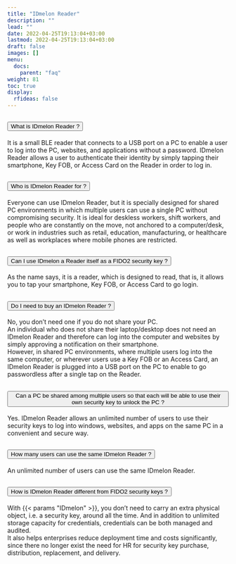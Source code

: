 ```yaml
---
title: "IDmelon Reader"
description: ""
lead: ""
date: 2022-04-25T19:13:04+03:00
lastmod: 2022-04-25T19:13:04+03:00
draft: false
images: []
menu:
  docs:
    parent: "faq"
weight: 81
toc: true
display:
  rfideas: false
---
```


<div class="accordion" id="accordionExample">
  <div class="accordion-item">
    <h2 class="accordion-header" id="headingOne">
      <button class="accordion-button" type="button" data-bs-toggle="collapse" data-bs-target="#collapseOne" aria-expanded="true" aria-controls="collapseOne">
        What is IDmelon Reader ?
      </button>
    </h2>
    <div id="collapseOne" class="accordion-collapse collapse show" aria-labelledby="headingOne" data-bs-parent="#accordionExample">
      <div class="accordion-body">
        <p class="faq-p">It is a small BLE reader that connects to a USB port on a PC to enable a user to log into the PC, websites, and applications without a password. IDmelon Reader allows a user
        to authenticate their identity by simply tapping their smartphone, Key FOB, or Access Card on the Reader in order to log in.</p>
       </div>
    </div>
  </div>
  <div class="accordion-item">
    <h2 class="accordion-header" id="headingTwo">
      <button class="accordion-button collapsed" type="button" data-bs-toggle="collapse" data-bs-target="#collapseTwo" aria-expanded="false" aria-controls="collapseTwo">
        Who is IDmelon Reader for ?
      </button>
    </h2>
    <div id="collapseTwo" class="accordion-collapse collapse" aria-labelledby="headingTwo" data-bs-parent="#accordionExample">
      <div class="accordion-body">
        <p class="faq-p">
        Everyone can use IDmelon Reader, but it is specially designed for shared PC environments in which multiple users can use a single PC without compromising security.
        It is ideal for deskless workers, shift workers, and people who are constantly on the move, not anchored to a computer/desk, or work in industries such as retail, education,
        manufacturing, or healthcare as well as workplaces where mobile phones are restricted.
        </p>
      </div>
    </div>
  </div>
  <div class="accordion-item">
    <h2 class="accordion-header" id="headingThree">
      <button class="accordion-button collapsed" type="button" data-bs-toggle="collapse" data-bs-target="#collapseThree" aria-expanded="false" aria-controls="collapseThree">
        Can I use IDmelon a Reader itself as a FIDO2 security key ?
      </button>
    </h2>
    <div id="collapseThree" class="accordion-collapse collapse" aria-labelledby="headingThree" data-bs-parent="#accordionExample">
      <div class="accordion-body">
        <p class="faq-p">
            As the name says, it is a reader, which is designed to read, that is, it allows you to tap your smartphone, Key FOB, or Access Card to go login.
        </p>
      </div>
    </div>
  </div>

  <div class="accordion-item">
    <h2 class="accordion-header" id="headingFour">
      <button class="accordion-button collapsed" type="button" data-bs-toggle="collapse" data-bs-target="#collapseFour" aria-expanded="false" aria-controls="collapseFour">
        Do I need to buy an IDmelon Reader ?
      </button>
    </h2>
    <div id="collapseFour" class="accordion-collapse collapse" aria-labelledby="headingFour" data-bs-parent="#accordionExample">
      <div class="accordion-body">
        <p class="faq-p">
         No, you don’t need one if you do not share your PC.<br>
        An individual who does not share their laptop/desktop does not need an IDmelon Reader and therefore can log into the computer and websites by simply approving a notification
        on their smartphone.<br>
        However, in shared PC environments, where multiple users log into the same computer, or wherever users use a Key FOB or an Access Card, an IDmelon Reader is plugged into a
        USB port on the PC to enable to go passwordless after a single tap on the Reader.
    </p>
      </div>
    </div>
  </div>

  <div class="accordion-item">
    <h2 class="accordion-header" id="headingFive">
      <button class="accordion-button collapsed" type="button" data-bs-toggle="collapse" data-bs-target="#collapseFive" aria-expanded="false" aria-controls="collapseFive">
        Can a PC be shared among multiple users so that each will be able to use their own security key to unlock the PC ?
      </button>
    </h2>
    <div id="collapseFive" class="accordion-collapse collapse" aria-labelledby="headingFive" data-bs-parent="#accordionExample">
      <div class="accordion-body">
        <p class="faq-p">
        Yes. IDmelon Reader allows an unlimited number of users to use their security keys to log into windows, websites, and apps on the same PC in a convenient and secure way.
        </p>
      </div>
    </div>
  </div>

  <div class="accordion-item">
    <h2 class="accordion-header" id="headingSix">
      <button class="accordion-button collapsed" type="button" data-bs-toggle="collapse" data-bs-target="#collapseSix" aria-expanded="false" aria-controls="collapseSix">
        How many users can use the same IDmelon Reader ?
      </button>
    </h2>
    <div id="collapseSix" class="accordion-collapse collapse" aria-labelledby="headingSix" data-bs-parent="#accordionExample">
      <div class="accordion-body">
        <p class="faq-p">
        An unlimited number of users can use the same IDmelon Reader.
        </p>
      </div>
    </div>
  </div>

  <div class="accordion-item">
    <h2 class="accordion-header" id="headingSeven">
      <button class="accordion-button collapsed" type="button" data-bs-toggle="collapse" data-bs-target="#collapseSeven" aria-expanded="false" aria-controls="collapseSeven">
        How is IDmelon Reader different from FIDO2 security keys ?
      </button>
    </h2>
    <div id="collapseSeven" class="accordion-collapse collapse" aria-labelledby="headingSeven" data-bs-parent="#accordionExample">
      <div class="accordion-body">
        <p class="faq-p">
        With {{< params "IDmelon" >}}, you don’t need to carry an extra physical object, i.e. a security key, around all the time. And in addition to unlimited storage capacity for credentials,
        credentials can be both managed and audited.<br>
        It also helps enterprises reduce deployment time and costs significantly, since there no longer exist the need for HR for security key purchase, distribution, replacement,
        and delivery.
        </p>
      </div>
    </div>
  </div>
</div>
